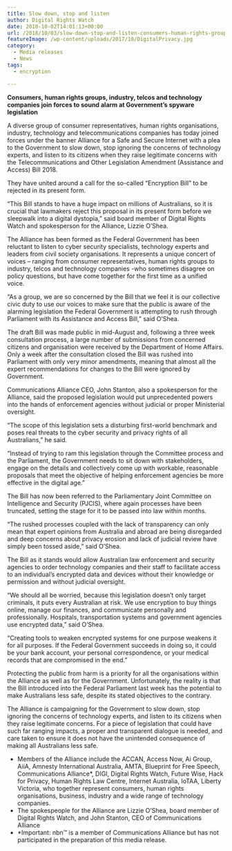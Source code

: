 ```yaml
---
title: Slow down, stop and listen
author: Digital Rights Watch
date: 2018-10-02T14:01:13+00:00
url: /2018/10/03/slow-down-stop-and-listen-consumers-human-rights-groups-industry-telcos-and-technology-companies-join-forces-to-sound-alarm-at-governments-spyware-legislation/
featureImage: /wp-content/uploads/2017/10/DigitalPrivacy.jpg
category:
  - Media releases
  - News
tags:
  - encryption

---
```

**Consumers, human rights groups, industry, telcos and technology companies join forces to sound alarm at Government&#8217;s spyware legislation**

A diverse group of consumer representatives, human rights organisations, industry, technology and telecommunications companies has today joined forces under the banner Alliance for a Safe and Secure Internet with a plea to the Government to slow down, stop ignoring the concerns of technology experts, and listen to its citizens when they raise legitimate concerns with the Telecommunications and Other Legislation Amendment (Assistance and Access) Bill 2018.

They have united around a call for the so-called &#8220;Encryption Bill&#8221; to be rejected in its present form.

&#8220;This Bill stands to have a huge impact on millions of Australians, so it is crucial that lawmakers reject this proposal in its present form before we sleepwalk into a digital dystopia,&#8221; said board member of Digital Rights Watch and spokesperson for the Alliance, Lizzie O&#8217;Shea.


The Alliance has been formed as the Federal Government has been reluctant to listen to cyber security specialists, technology experts and leaders from civil society organisations. It represents a unique concert of voices &#8211; ranging from consumer representatives, human rights groups to industry, telcos and technology companies -who sometimes disagree on policy questions, but have come together for the first time as a unified voice.


&#8220;As a group, we are so concerned by the Bill that we feel it is our collective civic duty to use our voices to make sure that the public is aware of the alarming legislation the Federal Government is attempting to rush through Parliament with its Assistance and Access Bill,&#8221; said O&#8217;Shea.


The draft Bill was made public in mid-August and, following a three week consultation process, a large number of submissions from concerned citizens and organisation were received by the Department of Home Affairs. Only a week after the consultation closed the Bill was rushed into Parliament with only very minor amendments, meaning that almost all the expert recommendations for changes to the Bill were ignored by Government.


Communications Alliance CEO, John Stanton, also a spokesperson for the Alliance, said the proposed legislation would put unprecedented powers into the hands of enforcement agencies without judicial or proper Ministerial oversight.


&#8220;The scope of this legislation sets a disturbing first-world benchmark and poses real threats to the cyber security and privacy rights of all Australians,&#8221; he said.


&#8220;Instead of trying to ram this legislation through the Committee process and the Parliament, the Government needs to sit down with stakeholders, engage on the details and collectively come up with workable, reasonable proposals that meet the objective of helping enforcement agencies be more effective in the digital age.&#8221;


The Bill has now been referred to the Parliamentary Joint Committee on Intelligence and Security (PJCIS), where again processes have been truncated, setting the stage for it to be passed into law within months.


&#8220;The rushed processes coupled with the lack of transparency can only mean that expert opinions from Australia and abroad are being disregarded and deep concerns about privacy erosion and lack of judicial review have simply been tossed aside,&#8221; said O&#8217;Shea.


The Bill as it stands would allow Australian law enforcement and security agencies to order technology companies and their staff to facilitate access to an individual&#8217;s encrypted data and devices without their knowledge or permission and without judicial oversight.


&#8220;We should all be worried, because this legislation doesn&#8217;t only target criminals, it puts every Australian at risk. We use encryption to buy things online, manage our finances, and communicate personally and professionally. Hospitals, transportation systems and government agencies use encrypted data,&#8221; said O&#8217;Shea.


&#8220;Creating tools to weaken encrypted systems for one purpose weakens it for all purposes. If the Federal Government succeeds in doing so, it could be your bank account, your personal correspondence, or your medical records that are compromised in the end.&#8221;

Protecting the public from harm is a priority for all the organisations within the Alliance as well as for the Government. Unfortunately, the reality is that the Bill introduced into the Federal Parliament last week has the potential to make Australians less safe, despite its stated objectives to the contrary.


The Alliance is campaigning for the Government to slow down, stop ignoring the concerns of technology experts, and listen to its citizens when they raise legitimate concerns. For a piece of legislation that could have such far ranging impacts, a proper and transparent dialogue is needed, and care taken to ensure it does not have the unintended consequence of making all Australians less safe.


  * Members of the Alliance include the ACCAN, Access Now, Ai Group, AiiA, Amnesty International Australia, AMTA, Blueprint for Free Speech, Communications Alliance*, DIGI, Digital Rights Watch, Future Wise, Hack for Privacy, Human Rights Law Centre, Internet Australia, IoTAA, Liberty Victoria, who together represent consumers, human rights organisations, business, industry and a wide range of technology companies.
  * The spokespeople for the Alliance are Lizzie O&#8217;Shea, board member of Digital Rights Watch, and John Stanton, CEO of Communications Alliance
  * *Important: nbn™ is a member of Communications Alliance but has not participated in the preparation of this media release.
